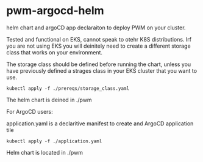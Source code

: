 # pwm-argocd-helm
helm chart and argoCD app declaraiton to deploy PWM on your cluster.

Tested and functional on EKS, cannot speak to otehr K8S distributions.  Irf you are not using EKS you will deinitely need to create a different storage class that works on your environment.


The storage class should be defined before running the chart, unless you have previously defined a strages class in your EKS cluster that you want to use.  

    kubectl apply -f ./prereqs/storage_class.yaml

The helm chart is deined in ./pwm 

For ArgoCD users: 

application.yaml is a declaritive manifest to create and ArgoCD application tile

    kubectl apply -f ./application.yaml

Helm chart is located in ./pwm  